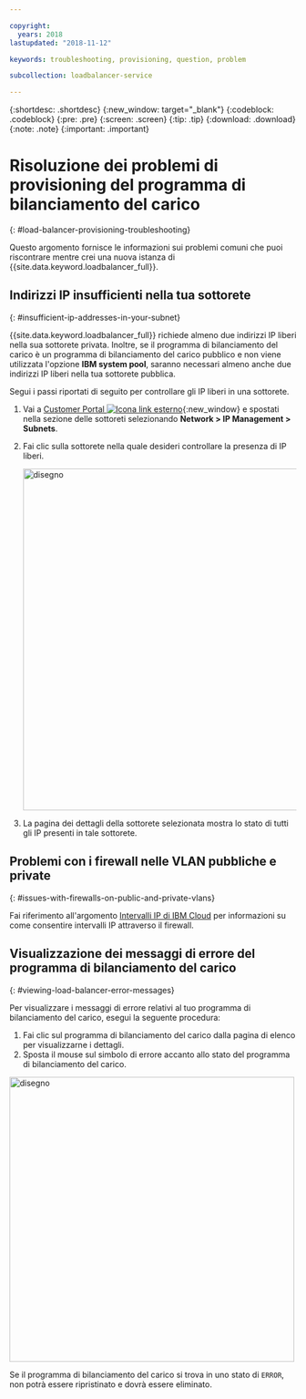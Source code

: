 ```yaml
---

copyright:
  years: 2018
lastupdated: "2018-11-12"

keywords: troubleshooting, provisioning, question, problem

subcollection: loadbalancer-service

---
```


{:shortdesc: .shortdesc}
{:new_window: target="_blank"}
{:codeblock: .codeblock}
{:pre: .pre}
{:screen: .screen}
{:tip: .tip}
{:download: .download}
{:note: .note}
{:important: .important}

# Risoluzione dei problemi di provisioning del programma di bilanciamento del carico
{: #load-balancer-provisioning-troubleshooting}

Questo argomento fornisce le informazioni sui problemi comuni che puoi riscontrare mentre crei una nuova istanza di {{site.data.keyword.loadbalancer_full}}.

## Indirizzi IP insufficienti nella tua sottorete
{: #insufficient-ip-addresses-in-your-subnet}

{{site.data.keyword.loadbalancer_full}} richiede almeno due indirizzi IP liberi nella sua sottorete privata. Inoltre, se il programma di bilanciamento del carico è un programma di bilanciamento del carico pubblico e non viene utilizzata l'opzione **IBM system pool**, saranno necessari almeno anche due indirizzi IP liberi nella tua sottorete pubblica.

Segui i passi riportati di seguito per controllare gli IP liberi in una sottorete.

1. Vai a [Customer Portal ![Icona link esterno](../../icons/launch-glyph.svg "Icona link esterno")](https://control.softlayer.com){:new_window} e spostati nella sezione delle sottoreti selezionando **Network > IP Management > Subnets**.

2. Fai clic sulla sottorete nella quale desideri controllare la presenza di IP liberi.

	<img src="images/subnet_list.png" alt="disegno" style="width: 600px;"/>

3. La pagina dei dettagli della sottorete selezionata mostra lo stato di tutti gli IP presenti in tale sottorete.

## Problemi con i firewall nelle VLAN pubbliche e private
{: #issues-with-firewalls-on-public-and-private-vlans}

Fai riferimento all'argomento [Intervalli IP di IBM Cloud](/docs/infrastructure/hardware-firewall-dedicated?topic=hardware-firewall-dedicated-ibm-cloud-ip-ranges#ibm-cloud-ip-ranges) per informazioni su come consentire intervalli IP attraverso il firewall.

## Visualizzazione dei messaggi di errore del programma di bilanciamento del carico
{: #viewing-load-balancer-error-messages}

Per visualizzare i messaggi di errore relativi al tuo programma di bilanciamento del carico, esegui la seguente procedura:

1. Fai clic sul programma di bilanciamento del carico dalla pagina di elenco per visualizzarne i dettagli.
2. Sposta il mouse sul simbolo di errore accanto allo stato del programma di bilanciamento del carico.

<img src="images/lbaas_error_message.png" alt="disegno" style="width: 500px;"/>

Se il programma di bilanciamento del carico si trova in uno stato di `ERROR`, non potrà essere ripristinato e dovrà essere eliminato.
